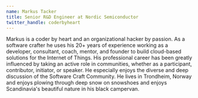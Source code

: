 ```yaml
---
name: Markus Tacker
title: Senior R&D Engineer at Nordic Semiconductor
twitter_handle: coderbyheart
---
```


Markus is a coder by heart and an organizational hacker by passion. As a software crafter he uses his 20+ years of experience working as a developer, consultant, coach, mentor, and founder to build cloud-based solutions for the Internet of Things. His professional career has been greatly influenced by taking an active role in communities, whether as a participant, contributor, initiator, or speaker. He especially enjoys the diverse and deep discussion of the Software Craft Community. He lives in Trondheim, Norway and enjoys plowing through deep snow on snowshoes and enjoys Scandinavia's beautiful nature in his black campervan.
